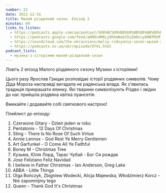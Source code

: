```yaml
---
number: 22
date: 2021-12-31
title: Малий різдвяний сезон. Епізод 2
minutes: 69
links_to_listen:
  - https://podcasts.apple.com/ua/podcast/%D0%BC%D0%B0%D0%BB%D0%B8%D0%B9-%D1%80%D1%96%D0%B7%D0%B4%D0%B2%D1%8F%D0%BD%D0%B8%D0%B9-%D1%81%D0%B5%D0%B7%D0%BE%D0%BD-%D0%B5%D0%BF%D1%96%D0%B7%D0%BE%D0%B4-2/id1546083745?i=1000546560880
  - https://podcasts.google.com/feed/aHR0cHM6Ly9hbmNob3IuZm0vcy80NTMzMTgxMC9wb2RjYXN0L3Jzcw/episode/NjBmYjRmNjItM2VlYy00MWI5LTg2ZDEtNjRkNWFlNjFkYWJm
  - https://soundcloud.com/the-ukrainians/maliy-rzdvyaniy-sezon-epzod-2?in=the-ukrainians/sets/muzykazist
  - https://podcasts.nv.ua/ukr/episode/9741.html
podcast_lists:
  - музика-з-історіями-малий-різдвяний-сезон
---
```


Ловіть 2 епізод Малого різдвяного сезону Музики з історіями!

Цього разу Ярослав Грицак розповідає історії різдвяних символів. Чому Діда
Мороза насправді вигадала не радянська влада. Як з'явилась традиція прикрашати
ялинку. Які тварини символізують Різдво і звідки до нас прийшла різдвяна квітка
пуансетія.

Вмикайте і додавайте собі святкового настрою!

Плейлист до епізоду:

1. Czerwone Gitary - Dzień jeden w roku
1. Pentatonix - 12 Days Of Christmas
1. Sting - There Is No Rose Of Such Virtue
1. Annie Lennox - God Rest Ye Merry Gentlemen
1. Art Garfunkel - O Come All Ye Faithful
1. Boney M - Christmas Tree
1. Кузьма, Юлія Лорд, Тарас Чубай - Бог Ся рождає
1. Jose Feliziano Feliz Navidad
1. I believe in Father Christmas - Ian Anderson, Greg Lake
1. ABBA - Little Things
1. Olga Bończyk, Zbigniew Wodecki, Alicja Majewska, Włodzimierz Korcz - Nie zapomnijmy tego
1. Queen - Thank God It's Christmas
